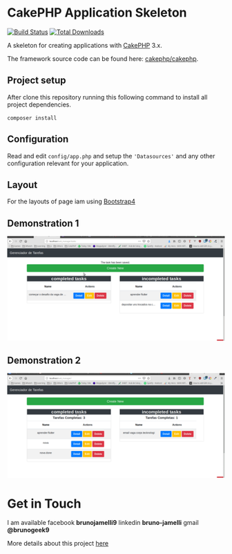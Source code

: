 # CakePHP Application Skeleton

[![Build Status](https://img.shields.io/travis/cakephp/app/master.svg?style=flat-square)](https://travis-ci.org/cakephp/app)
[![Total Downloads](https://img.shields.io/packagist/dt/cakephp/app.svg?style=flat-square)](https://packagist.org/packages/cakephp/app)

A skeleton for creating applications with [CakePHP](https://cakephp.org) 3.x.

The framework source code can be found here: [cakephp/cakephp](https://github.com/cakephp/cakephp).

## Project setup

After clone this repository running this following command to install all project dependencies.
```
composer install
```

## Configuration

Read and edit `config/app.php` and setup the `'Datasources'` and any other
configuration relevant for your application.

## Layout

For the layouts of page iam using [Bootstrap4](https://getbootstrap.com.br/)


## Demonstration 1

![](todo_app.gif)

## Demonstration 2

![](demo2.gif)

Get in Touch
===============

I am available facebook **brunojamelli9**  linkedin **bruno-jamelli**  gmail **@brunogeek9**

More details about this project [here](https://medium.com/@brunojamelli/meu-primeiro-contato-com-o-cakephp-7d1db451891a)

